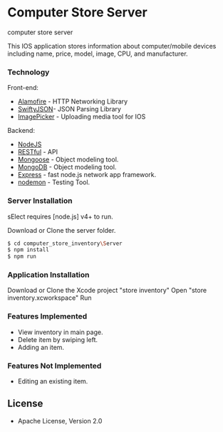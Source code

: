# Computer Store Server

computer store server 

This IOS application stores information about computer/mobile devices including name, price, model, image, CPU, and manufacturer.

### Technology

Front-end:

* [Alamofire] - HTTP Networking Library
* [SwiftyJSON]- JSON Parsing Library
* [ImagePicker] - Uploading media tool for IOS


Backend:

* [NodeJS]
* [RESTful] - API
* [Mongoose] - Object modeling tool.
* [MongoDB] - Object modeling tool.
* [Express] - fast node.js network app framework.
* [nodemon] - Testing Tool.

### Server Installation

sElect requires [node.js] v4+ to run.

Download or Clone the server folder.

```sh
$ cd computer_store_inventory\Server
$ npm install
$ npm run
```
### Application Installation

Download or Clone the Xcode project "store inventory"
Open "store inventory.xcworkspace"
Run 

### Features Implemented


* View inventory in main page.
* Delete item by swiping left.
* Adding an item.


### Features Not Implemented

* Editing an existing item.



License
----

- Apache License, Version 2.0


[//]: # (These are reference links used in the body of this note and get stripped out when the markdown processor does its job. There is no need to format nicely because it shouldn't be seen.)


   [Alamofire]: <https://github.com/Alamofire/Alamofire>
   [SwiftyJSON]: <https://github.com/SwiftyJSON/SwiftyJSONm>
   [express]: <http://expressjs.com>
   [nodemon]: <https://nodemon.io/>
   [MongoDB]: <https://www.mongodb.com>
   [Mongoose]: <https://mongoosejs.com/>
   [NodeJS]: <https://nodejs.org>
   [RESTful]: <https://www.restapitutorial.com/>
   [ImagePicker]: <https://www.codingexplorer.com/choosing-images-with-uiimagepickercontroller-in-swift/>

